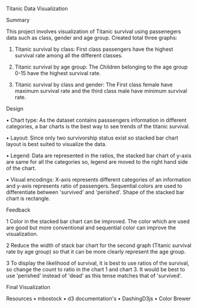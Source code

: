 Titanic Data Visualization

Summary

This project involves visualization of Titanic survival using passenegers data such as class, gender and age group. Created total three graphs:

1.	Titanic survival by class: First class passengers have the highest survival rate among all the different classes.

2.	Titanic survival by age group: The Children belonging to the age group 0-15 have the highest survival rate.

3.	Titanic survival by class and gender: The First class female have maximum survival rate and the third class male have minimum survival rate.


Design

•	Chart type: As the dataset contains passsengers information in different categories, a bar charts is the best way to see trends of the titanic survival.

•	Layout: Since only two survivorship status exist so stacked bar chart layout is best suited to visualize the data.

•	Legend: Data are represented in the ratios, the stacked bar chart of y-axis are same for all the categories so, legend are moved to the right hand side of the chart.

•	Visual encodings: X-axis represents different categories of an information and y-axis represents ratio of passengers. Sequential colors are used to differentiate between 'survived' and 'perished'. Shape of the stacked bar chart is rectangle.

Feedback

1 Color in the stacked bar chart can be improved. The color which are used are good but more conventional and sequential color can improve the visualization.

2 Reduce the width of stack bar chart for the second graph (Titanic survival rate by age group) so that it can be more clearly represent the age group.

3 To display the likelihood of survival, it is best to use ratios of the survival, so change the count to ratio in the chart 1 and chart 3. It would be best to use 'perished' instead of 'dead' as this tense matches that of 'survived'.

Final Visualization


Resources
•	mbostock
•	d3 documentation's
•	DashingD3js
•	Color Brewer

